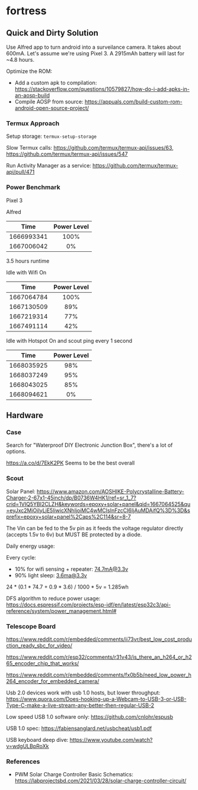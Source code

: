 # fortress

## Quick and Dirty Solution

Use Alfred app to turn android into a surveilance camera. It takes about 600mA. Let's assume we're using Pixel 3. A 2915mAh battery will last for ~4.8 hours.

Optimize the ROM:
* Add a custom apk to compilation: https://stackoverflow.com/questions/10579827/how-do-i-add-apks-in-an-aosp-build
* Compile AOSP from source: https://appuals.com/build-custom-rom-android-open-source-project/


### Termux Approach

Setup storage: `termux-setup-storage`

Slow Termux calls: https://github.com/termux/termux-api/issues/63, https://github.com/termux/termux-api/issues/547

Run Activity Manager as a service: https://github.com/termux/termux-api/pull/471


### Power Benchmark

Pixel 3

Alfred

|Time|Power Level|
|:--:|:--:|
|1666993341|100%|
|1667006042|0%|

3.5 hours runtime

Idle with Wifi On

|Time|Power Level|
|:--:|:--:|
|1667064784|100%|
|1667130509|89%|
|1667219314|77%|
|1667491114|42%|


Idle with Hotspot On and scout ping every 1 second

|Time|Power Level|
|:--:|:--:|
|1668035925|98%|
|1668037249|95%|
|1668043025|85%|
|1668094621|0%|


## Hardware

### Case

Search for "Waterproof DIY Electronic Junction Box", there's a lot of options.

https://a.co/d/7EkK2PK Seems to be the best overall

### Scout

Solar Panel: https://www.amazon.com/AOSHIKE-Polycrystalline-Battery-Charger-2-67x1-45inch/dp/B0736W4HK1/ref=sr_1_7?crid=1VIQ5YBI2CLZH&keywords=epoxy+solar+panel&qid=1667064525&qu=eyJxc2MiOiIyLjE5IiwicXNhIjoiMC4wMCIsInFzcCI6IjAuMDAifQ%3D%3D&sprefix=epoxy+solar+panel%2Caps%2C114&sr=8-7

The Vin can be fed to the 5v pin as it feeds the voltage regulator directly (accepts 1.5v to 6v) but MUST BE protected by a diode.

Daily energy usage:

Every cycle:
  * 10% for wifi sensing + repeater: 74.7mA@3.3v
  * 90% light sleep: 3.6ma@3.3v

24 * (0.1 * 74.7 + 0.9 * 3.6) / 1000 * 5v = 1.285wh

DFS algorithm to reduce power usage: https://docs.espressif.com/projects/esp-idf/en/latest/esp32c3/api-reference/system/power_management.html#

### Telescope Board

https://www.reddit.com/r/embedded/comments/ii73vr/best_low_cost_production_ready_sbc_for_video/

https://www.reddit.com/r/esp32/comments/r31v43/is_there_an_h264_or_h265_encoder_chip_that_works/

https://www.reddit.com/r/embedded/comments/fx0b5b/need_low_power_h264_encoder_for_embedded_camera/


Usb 2.0 devices work with usb 1.0 hosts, but lower throughput: https://www.quora.com/Does-hooking-up-a-Webcam-to-USB-3-or-USB-Type-C-make-a-live-stream-any-better-then-regular-USB-2

Low speed USB 1.0 software only: https://github.com/cnlohr/espusb

USB 1.0 spec: https://fabiensanglard.net/usbcheat/usb1.pdf

USB keyboard deep dive: https://www.youtube.com/watch?v=wdgULBpRoXk

### References

* PWM Solar Charge Controller Basic Schematics: https://labprojectsbd.com/2021/03/28/solar-charge-controller-circuit/
